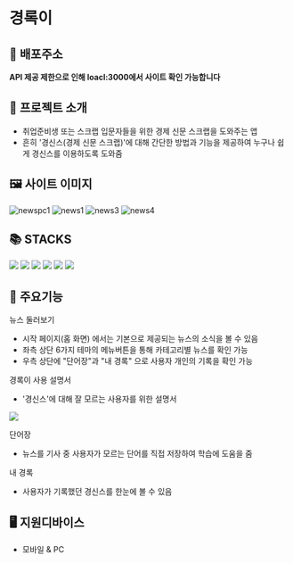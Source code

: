 # 경록이

## 🔗 배포주소

**API 제공 제한으로 인해 loacl:3000에서 사이트 확인 가능합니다** 

## 📁 프로젝트 소개

- 취업준비생 또는 스크랩 입문자들을 위한 경제 신문 스크랩을 도와주는 앱
- 흔히 '경신스(경제 신문 스크랩)'에 대해 간단한 방법과 기능을 제공하여 누구나 쉽게 경신스를 이용하도록 도와줌

## 🖼️ 사이트 이미지

![newspc1](https://github.com/user-attachments/assets/425cf8c5-6b41-4327-af0d-efd3e47865bc)
![news1](https://github.com/user-attachments/assets/ae6823b9-3d0d-4298-843f-7b2ad4d6f7a5)
![news3](https://github.com/user-attachments/assets/8b3e2901-11ea-417d-b27e-5d80c718787f)
![news4](https://github.com/user-attachments/assets/d2b0a6f5-d5fe-4ba9-9a23-93e5818b3001)

## 📚 STACKS

<img src="https://img.shields.io/badge/React-61DAFB?style=for-the-badge&logo=react&logoColor=white">
<img src="https://img.shields.io/badge/html5-E34F26?style=for-the-badge&logo=html5&logoColor=white">
<img src="https://img.shields.io/badge/css3-663399?style=for-the-badge&logo=css3&logoColor=white">
<img src="https://img.shields.io/badge/nodedotjs-5FA04E?style=for-the-badge&logo=nodedotjs&logoColor=white">
<img src="https://img.shields.io/badge/mui-007FFF?style=for-the-badge&logo=mui&logoColor=white">
<img src="https://img.shields.io/badge/figma-F24E1E?style=for-the-badge&logo=figma&logoColor=white">

## 📒 주요기능

뉴스 둘러보기

- 시작 페이지(홈 화면) 에서는 기본으로 제공되는 뉴스의 소식을 볼 수 있음
- 좌측 상단 6가지 테마의 메뉴버튼을 통해 카테고리별 뉴스를 확인 가능
- 우측 상단에 "단어장"과 "내 경록" 으로 사용자 개인의 기록을 확인 가능

경록이 사용 설명서

- '경신스'에 대해 잘 모르는 사용자를 위한 설명서


<img src="https://github.com/user-attachments/assets/98f0da42-51ba-4229-b940-0429d709941f">

단어장

- 뉴스를 기사 중 사용자가 모르는 단어를 직접 저장하여 학습에 도움을 줌

내 경록

- 사용자가 기록했던 경신스를 한눈에 볼 수 있음

## 🖥️ 지원디바이스

- 모바일 & PC 
